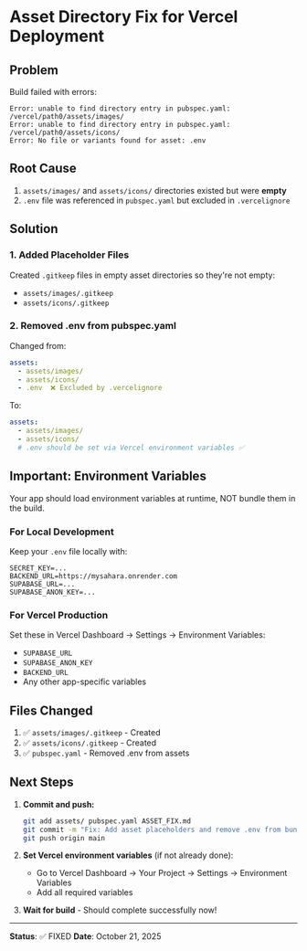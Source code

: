 # Asset Directory Fix for Vercel Deployment

## Problem
Build failed with errors:
```
Error: unable to find directory entry in pubspec.yaml: /vercel/path0/assets/images/
Error: unable to find directory entry in pubspec.yaml: /vercel/path0/assets/icons/
Error: No file or variants found for asset: .env
```

## Root Cause
1. `assets/images/` and `assets/icons/` directories existed but were **empty**
2. `.env` file was referenced in `pubspec.yaml` but excluded in `.vercelignore`

## Solution

### 1. Added Placeholder Files
Created `.gitkeep` files in empty asset directories so they're not empty:
- `assets/images/.gitkeep`
- `assets/icons/.gitkeep`

### 2. Removed .env from pubspec.yaml
Changed from:
```yaml
assets:
  - assets/images/
  - assets/icons/
  - .env  ❌ Excluded by .vercelignore
```

To:
```yaml
assets:
  - assets/images/
  - assets/icons/
  # .env should be set via Vercel environment variables ✅
```

## Important: Environment Variables

Your app should load environment variables at runtime, NOT bundle them in the build.

### For Local Development
Keep your `.env` file locally with:
```
SECRET_KEY=...
BACKEND_URL=https://mysahara.onrender.com
SUPABASE_URL=...
SUPABASE_ANON_KEY=...
```

### For Vercel Production
Set these in Vercel Dashboard → Settings → Environment Variables:
- `SUPABASE_URL`
- `SUPABASE_ANON_KEY`
- `BACKEND_URL`
- Any other app-specific variables

## Files Changed
1. ✅ `assets/images/.gitkeep` - Created
2. ✅ `assets/icons/.gitkeep` - Created
3. ✅ `pubspec.yaml` - Removed .env from assets

## Next Steps

1. **Commit and push:**
   ```bash
   git add assets/ pubspec.yaml ASSET_FIX.md
   git commit -m "Fix: Add asset placeholders and remove .env from bundle"
   git push origin main
   ```

2. **Set Vercel environment variables** (if not already done):
   - Go to Vercel Dashboard → Your Project → Settings → Environment Variables
   - Add all required variables

3. **Wait for build** - Should complete successfully now!

---

**Status**: ✅ FIXED
**Date**: October 21, 2025
